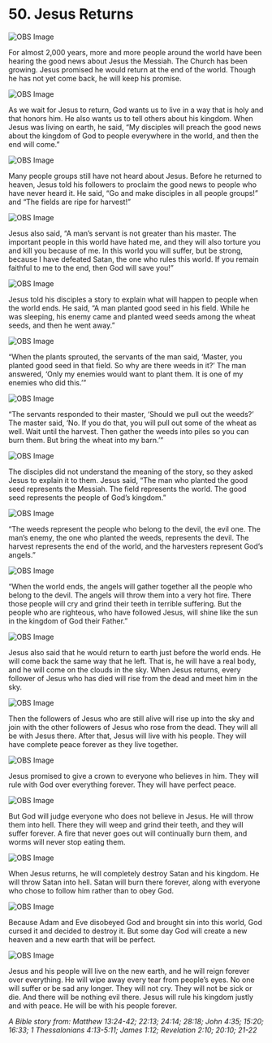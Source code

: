 # 50. Jesus Returns

![OBS Image](https://cdn.door43.org/obs/jpg/360px/obs-en-50-01.jpg)

For almost 2,000 years, more and more people around the world have been hearing the good news about Jesus the Messiah. The Church has been growing. Jesus promised he would return at the end of the world. Though he has not yet come back, he will keep his promise.

![OBS Image](https://cdn.door43.org/obs/jpg/360px/obs-en-50-02.jpg)

As we wait for Jesus to return, God wants us to live in a way that is holy and that honors him. He also wants us to tell others about his kingdom. When Jesus was living on earth, he said, “My disciples will preach the good news about the kingdom of God to people everywhere in the world, and then the end will come.”

![OBS Image](https://cdn.door43.org/obs/jpg/360px/obs-en-50-03.jpg)

Many people groups still have not heard about Jesus. Before he returned to heaven, Jesus told his followers to proclaim the good news to people who have never heard it. He said, “Go and make disciples in all people groups!” and “The fields are ripe for harvest!”

![OBS Image](https://cdn.door43.org/obs/jpg/360px/obs-en-50-04.jpg)

Jesus also said, “A man’s servant is not greater than his master. The important people in this world have hated me, and they will also torture you and kill you because of me. In this world you will suffer, but be strong, because I have defeated Satan, the one who rules this world. If you remain faithful to me to the end, then God will save you!”

![OBS Image](https://cdn.door43.org/obs/jpg/360px/obs-en-50-05.jpg)

Jesus told his disciples a story to explain what will happen to people when the world ends. He said, “A man planted good seed in his field. While he was sleeping, his enemy came and planted weed seeds among the wheat seeds, and then he went away.”

![OBS Image](https://cdn.door43.org/obs/jpg/360px/obs-en-50-06.jpg)

“When the plants sprouted, the servants of the man said, ‘Master, you planted good seed in that field. So why are there weeds in it?’ The man answered, ‘Only my enemies would want to plant them. It is one of my enemies who did this.’”

![OBS Image](https://cdn.door43.org/obs/jpg/360px/obs-en-50-07.jpg)

“The servants responded to their master, ‘Should we pull out the weeds?’ The master said, ‘No. If you do that, you will pull out some of the wheat as well. Wait until the harvest. Then gather the weeds into piles so you can burn them. But bring the wheat into my barn.’”

![OBS Image](https://cdn.door43.org/obs/jpg/360px/obs-en-50-08.jpg)

The disciples did not understand the meaning of the story, so they asked Jesus to explain it to them. Jesus said, “The man who planted the good seed represents the Messiah. The field represents the world. The good seed represents the people of God’s kingdom.”

![OBS Image](https://cdn.door43.org/obs/jpg/360px/obs-en-50-09.jpg)

“The weeds represent the people who belong to the devil, the evil one. The man’s enemy, the one who planted the weeds, represents the devil. The harvest represents the end of the world, and the harvesters represent God’s angels.”

![OBS Image](https://cdn.door43.org/obs/jpg/360px/obs-en-50-10.jpg)

“When the world ends, the angels will gather together all the people who belong to the devil. The angels will throw them into a very hot fire. There those people will cry and grind their teeth in terrible suffering. But the people who are righteous, who have followed Jesus, will shine like the sun in the kingdom of God their Father.”

![OBS Image](https://cdn.door43.org/obs/jpg/360px/obs-en-50-11.jpg)

Jesus also said that he would return to earth just before the world ends. He will come back the same way that he left. That is, he will have a real body, and he will come on the clouds in the sky. When Jesus returns, every follower of Jesus who has died will rise from the dead and meet him in the sky.

![OBS Image](https://cdn.door43.org/obs/jpg/360px/obs-en-50-12.jpg)

Then the followers of Jesus who are still alive will rise up into the sky and join with the other followers of Jesus who rose from the dead. They will all be with Jesus there. After that, Jesus will live with his people. They will have complete peace forever as they live together.

![OBS Image](https://cdn.door43.org/obs/jpg/360px/obs-en-50-13.jpg)

Jesus promised to give a crown to everyone who believes in him. They will rule with God over everything forever. They will have perfect peace.

![OBS Image](https://cdn.door43.org/obs/jpg/360px/obs-en-50-14.jpg)

But God will judge everyone who does not believe in Jesus. He will throw them into hell. There they will weep and grind their teeth, and they will suffer forever. A fire that never goes out will continually burn them, and worms will never stop eating them.

![OBS Image](https://cdn.door43.org/obs/jpg/360px/obs-en-50-15.jpg)

When Jesus returns, he will completely destroy Satan and his kingdom. He will throw Satan into hell. Satan will burn there forever, along with everyone who chose to follow him rather than to obey God.

![OBS Image](https://cdn.door43.org/obs/jpg/360px/obs-en-50-16.jpg)

Because Adam and Eve disobeyed God and brought sin into this world, God cursed it and decided to destroy it. But some day God will create a new heaven and a new earth that will be perfect.

![OBS Image](https://cdn.door43.org/obs/jpg/360px/obs-en-50-17.jpg)

Jesus and his people will live on the new earth, and he will reign forever over everything. He will wipe away every tear from people’s eyes. No one will suffer or be sad any longer. They will not cry. They will not be sick or die. And there will be nothing evil there. Jesus will rule his kingdom justly and with peace. He will be with his people forever.

_A Bible story from: Matthew 13:24-42; 22:13; 24:14; 28:18; John 4:35; 15:20; 16:33; 1 Thessalonians 4:13-5:11; James 1:12; Revelation 2:10; 20:10; 21-22_
